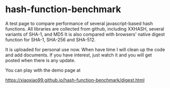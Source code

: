 # hash-function-benchmark
A test page to compare performance of several javascript-based hash functions. All libraries are collected from github, including XXHASH, several variants of SHA-1, and MD5
It is also compared with browsers' native digest function for SHA-1,  SHA-256 and SHA-512.

It is uploaded for personal use now. When have time I will clean up the code and add documents.
If you have interest, just watch it and you will get posted when there is any update.

You can play with the demo page at

https://xiaoxiao99.github.io/hash-function-benchmark/digest.html
